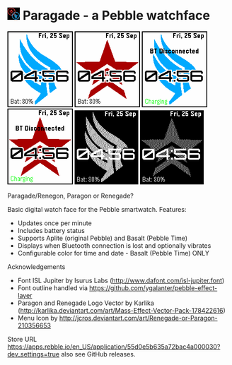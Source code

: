 # ![](resources/images/icon~color.png) Paragade - a Pebble watchface

![](screenshots/basalt_paragon_001.png)
![](screenshots/basalt_renegade_001.png)
![](screenshots/basalt_paragon_charging_bt.png)
![](screenshots/basalt_renegade_charging_bt.png)
![](screenshots/aplite_paragon_001.png)
![](screenshots/aplite_renegade_001.png)

Paragade/Renegon, Paragon or Renegade?

Basic digital watch face for the Pebble smartwatch. Features:
  * Updates once per minute
  * Includes battery status
  * Supports Aplite (original Pebble) and Basalt (Pebble Time)
  * Displays when Bluetooth connection is lost and optionally vibrates
  * Configurable color for time and date - Basalt (Pebble Time) ONLY


Acknowledgements

  * Font ISL Jupiter by Isurus Labs (http://www.dafont.com/isl-jupiter.font)
  * Font outline handled via https://github.com/ygalanter/pebble-effect-layer
  * Paragon and Renegade Logo Vector by Karlika (http://karlika.deviantart.com/art/Mass-Effect-Vector-Pack-178422616)
  * Menu Icon by http://jcros.deviantart.com/art/Renegade-or-Paragon-210356653

Store URL https://apps.rebble.io/en_US/application/55d0e5b635a72bac4a000030?dev_settings=true also see GitHub releases.
